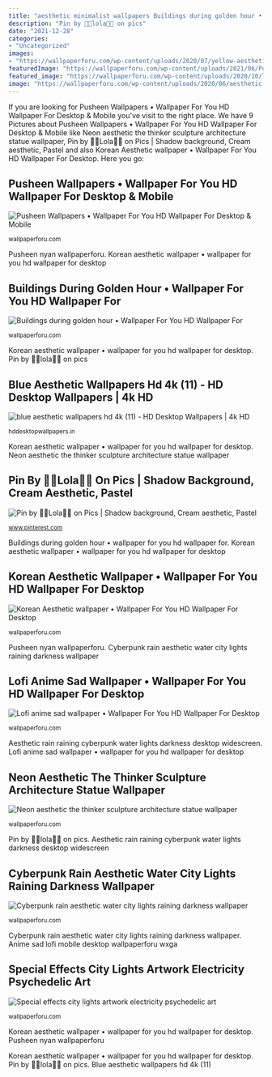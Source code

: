 ```yaml
---
title: "aesthetic minimalist wallpapers Buildings during golden hour • wallpaper for you hd wallpaper for"
description: "Pin by 🔆🔆lola🔆🔆 on pics"
date: "2021-12-28"
categories:
- "Uncategorized"
images:
- "https://wallpaperforu.com/wp-content/uploads/2020/07/yellow-aesthetic-wallpaper-20072002211842.jpg"
featuredImage: "https://wallpaperforu.com/wp-content/uploads/2021/06/Pusheen-Wallpaper26-1536x1367.jpg"
featured_image: "https://wallpaperforu.com/wp-content/uploads/2020/10/lofi-anime-wallpaper-20101715495651080x1920.jpg"
image: "https://wallpaperforu.com/wp-content/uploads/2020/06/aesthetic-wallpaper-200606152721131920x1200.jpg"
---
```


If you are looking for Pusheen Wallpapers • Wallpaper For You HD Wallpaper For Desktop &amp; Mobile you've visit to the right place. We have 9 Pictures about Pusheen Wallpapers • Wallpaper For You HD Wallpaper For Desktop &amp; Mobile like Neon aesthetic the thinker sculpture architecture statue wallpaper, Pin by 🔆🔆Lola🔆🔆 on Pics | Shadow background, Cream aesthetic, Pastel and also Korean Aesthetic wallpaper • Wallpaper For You HD Wallpaper For Desktop. Here you go:

## Pusheen Wallpapers • Wallpaper For You HD Wallpaper For Desktop &amp; Mobile

![Pusheen Wallpapers • Wallpaper For You HD Wallpaper For Desktop &amp; Mobile](https://wallpaperforu.com/wp-content/uploads/2021/06/Pusheen-Wallpaper26-1536x1367.jpg "Special effects city lights artwork electricity psychedelic art")

<small>wallpaperforu.com</small>

Pusheen nyan wallpaperforu. Korean aesthetic wallpaper • wallpaper for you hd wallpaper for desktop

## Buildings During Golden Hour • Wallpaper For You HD Wallpaper For

![Buildings during golden hour • Wallpaper For You HD Wallpaper For](https://wallpaperforu.com/wp-content/uploads/2020/01/alexander-popov-lXaOSpd_UQw-unsplash1366x768.jpg "Pin by 🔆🔆lola🔆🔆 on pics")

<small>wallpaperforu.com</small>

Korean aesthetic wallpaper • wallpaper for you hd wallpaper for desktop. Pin by 🔆🔆lola🔆🔆 on pics

## Blue Aesthetic Wallpapers Hd 4k (11) - HD Desktop Wallpapers | 4k HD

![blue aesthetic wallpapers hd 4k (11) - HD Desktop Wallpapers | 4k HD](https://hddesktopwallpapers.in/wp-content/uploads/2021/10/blue-aesthetic-wallpapers-hd-4k-11.jpg "Rooftops transiberiano enea bollette ridurre riscaldamenti dieci wallhere")

<small>hddesktopwallpapers.in</small>

Korean aesthetic wallpaper • wallpaper for you hd wallpaper for desktop. Neon aesthetic the thinker sculpture architecture statue wallpaper

## Pin By 🔆🔆Lola🔆🔆 On Pics | Shadow Background, Cream Aesthetic, Pastel

![Pin by 🔆🔆Lola🔆🔆 on Pics | Shadow background, Cream aesthetic, Pastel](https://i.pinimg.com/736x/a5/60/32/a56032fa7e0077e0cb9bf5b8583e4d75.jpg "Pin by 🔆🔆lola🔆🔆 on pics")

<small>www.pinterest.com</small>

Buildings during golden hour • wallpaper for you hd wallpaper for. Korean aesthetic wallpaper • wallpaper for you hd wallpaper for desktop

## Korean Aesthetic Wallpaper • Wallpaper For You HD Wallpaper For Desktop

![Korean Aesthetic wallpaper • Wallpaper For You HD Wallpaper For Desktop](https://wallpaperforu.com/wp-content/uploads/2020/07/yellow-aesthetic-wallpaper-20072002211842.jpg "Buildings during golden hour • wallpaper for you hd wallpaper for")

<small>wallpaperforu.com</small>

Pusheen nyan wallpaperforu. Cyberpunk rain aesthetic water city lights raining darkness wallpaper

## Lofi Anime Sad Wallpaper • Wallpaper For You HD Wallpaper For Desktop

![Lofi anime sad wallpaper • Wallpaper For You HD Wallpaper For Desktop](https://wallpaperforu.com/wp-content/uploads/2020/10/lofi-anime-wallpaper-20101715495651080x1920.jpg "Aesthetic cream background beige flower shadow wallpapers pastel plant backgrounds brown collage imagines boyfriend minimalist wattpad holding hand colors")

<small>wallpaperforu.com</small>

Aesthetic rain raining cyberpunk water lights darkness desktop widescreen. Lofi anime sad wallpaper • wallpaper for you hd wallpaper for desktop

## Neon Aesthetic The Thinker Sculpture Architecture Statue Wallpaper

![Neon aesthetic the thinker sculpture architecture statue wallpaper](https://wallpaperforu.com/wp-content/uploads/2020/06/aesthetic-wallpaper-20060615263491600x1200.jpg "Rooftops transiberiano enea bollette ridurre riscaldamenti dieci wallhere")

<small>wallpaperforu.com</small>

Pin by 🔆🔆lola🔆🔆 on pics. Aesthetic rain raining cyberpunk water lights darkness desktop widescreen

## Cyberpunk Rain Aesthetic Water City Lights Raining Darkness Wallpaper

![Cyberpunk rain aesthetic water city lights raining darkness wallpaper](https://wallpaperforu.com/wp-content/uploads/2020/06/aesthetic-wallpaper-200606152721131920x1200.jpg "Cyberpunk rain aesthetic water city lights raining darkness wallpaper")

<small>wallpaperforu.com</small>

Cyberpunk rain aesthetic water city lights raining darkness wallpaper. Anime sad lofi mobile desktop wallpaperforu wxga

## Special Effects City Lights Artwork Electricity Psychedelic Art

![Special effects city lights artwork electricity psychedelic art](https://wallpaperforu.com/wp-content/uploads/2020/06/aesthetic-wallpaper-200606152810241400x1050.jpg "Anime sad lofi mobile desktop wallpaperforu wxga")

<small>wallpaperforu.com</small>

Korean aesthetic wallpaper • wallpaper for you hd wallpaper for desktop. Pusheen nyan wallpaperforu

Korean aesthetic wallpaper • wallpaper for you hd wallpaper for desktop. Pin by 🔆🔆lola🔆🔆 on pics. Blue aesthetic wallpapers hd 4k (11)
